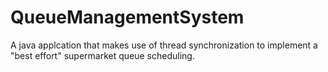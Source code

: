# QueueManagementSystem

 A java applcation that makes use of thread synchronization to implement a "best effort" supermarket queue scheduling.

